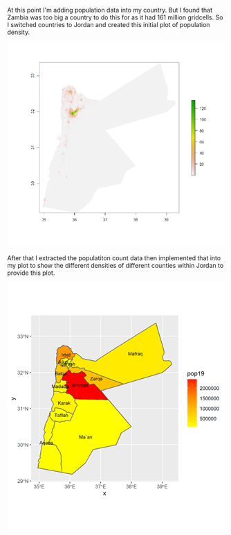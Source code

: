 At this point I'm adding population data into my country. But I found that Zambia was too big a country to do this for as it had 161 million gridcells. So I switched countries to Jordan and created this initial plot of population density.

![](jordan0.PNG)

After that I extracted the populatiton count data then implemented that into my plot to show the different densities of different counties within Jordan to provide this plot. 

![](jordan1.png)


